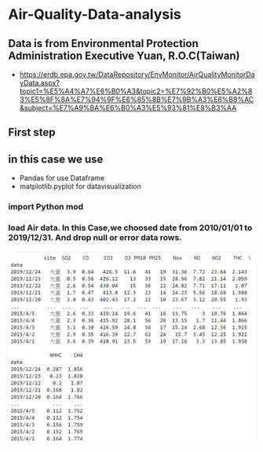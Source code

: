 # Air-Quality-Data-analysis

## Data is from Environmental Protection Administration Executive Yuan, R.O.C(Taiwan)
* https://erdb.epa.gov.tw/DataRepository/EnvMonitor/AirQualityMonitorDayData.aspx?topic1=%E5%A4%A7%E6%B0%A3&topic2=%E7%92%B0%E5%A2%83%E5%8F%8A%E7%94%9F%E6%85%8B%E7%9B%A3%E6%B8%AC&subject=%E7%A9%BA%E6%B0%A3%E5%93%81%E8%B3%AA

## First step 
## in this case we use 
* Pandas for use Dataframe
* matplotlib.pyplot for datavisualization
### import Python mod

### load Air data. In this Case,we choosed date from 2010/01/01 to 2019/12/31. And drop null or error data rows.

#### ![image](out_put_png/dali_dataframe.png)